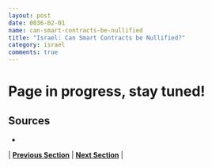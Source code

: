 ```yaml
---
layout: post
date: 0036-02-01
name: can-smart-contracts-be-nullified
title: "Israel: Can Smart Contracts be Nullified?"
category: israel
comments: true
---
```


# Page in progress, stay tuned!

Sources
-- 
- 


| **[Previous Section](https://neo-project.github.io/global-blockchain-compliance-hub//israel/israel-dispute-resolution.html)** | **[Next Section]( https://neo-project.github.io/global-blockchain-compliance-hub//israel/israel-suggested-readings.html)** |
